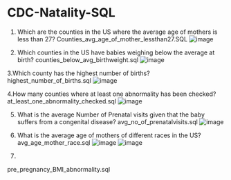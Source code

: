 # CDC-Natality-SQL

1. Which are the counties in the US where the average age of mothers is less than 27? 
Counties_avg_age_of_mother_lessthan27.SQL
![image](https://user-images.githubusercontent.com/100943963/156813565-7718dc1a-eb41-4a20-b42e-9620cd0ad75c.png)

2. Which counties in the US have babies weighing below the average at birth?
counties_below_avg_birthweight.sql
![image](https://user-images.githubusercontent.com/100943963/156814110-8cde9b15-e149-49f5-a27c-0a3326881236.png)

3.Which county has the highest number of births?
highest_number_of_births.sql
![image](https://user-images.githubusercontent.com/100943963/156814761-e12c665d-4687-4119-9d00-cc4c5e6c108b.png)

4.How many counties where at least one abnormality has been checked?
at_least_one_abnormality_checked.sql
![image](https://user-images.githubusercontent.com/100943963/156815596-022d1156-ac66-454c-8933-d1342da463fa.png)

5. What is the average Number of Prenatal visits given that the baby suffers from a congenital disease?
avg_no_of_prenatalvisits.sql
![image](https://user-images.githubusercontent.com/100943963/156816104-1cc1d442-f6ed-4194-96df-04bd7ef3f2d2.png)

6. What is the average age of mothers of different races in the US?
avg_age_mother_race.sql
![image](https://user-images.githubusercontent.com/100943963/156816624-250b7cd4-d696-4fe8-858c-39fe814929b6.png)
![image](https://user-images.githubusercontent.com/100943963/156816670-1e0541f4-cba1-4d37-b12a-472ff8e9a4fa.png)

7. 
pre_pregnancy_BMI_abnormality.sql
